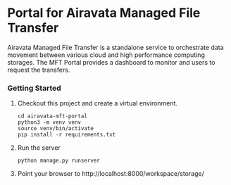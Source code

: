 # Portal for Airavata Managed File Transfer

Airavata Managed File Transfer is a standalone service to orchestrate data movement between various cloud and high performance computing storages. The MFT Portal provides a dashboard to monitor and users to request the transfers. 

### Getting Started

1.  Checkout this project and create a virtual environment.

    ```
    cd airavata-mft-portal
    python3 -m venv venv
    source venv/bin/activate
    pip install -r requirements.txt
    ```
2.  Run the server

    ```
    python manage.py runserver
    ```
3. Point your browser to http://localhost:8000/workspace/storage/
